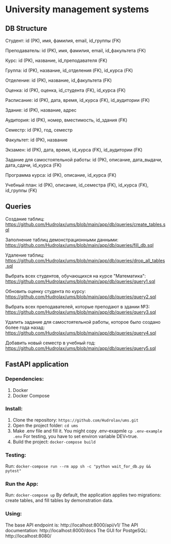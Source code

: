 # University management systems
## DB Structure
Студент: id (PK), имя, фамилия, email, id_группы (FK)

Преподаватель: id (PK), имя, фамилия, email, id_факультета (FK)

Курс: id (PK), название, id_преподавателя (FK)

Группа: id (PK), название, id_отделения (FK), id_курса (FK)

Отделение: id (PK), название, id_факультета (FK)

Оценка: id (PK), оценка, id_студента (FK), id_курса (FK)

Расписание: id (PK), дата, время, id_курса (FK), id_аудитории (FK)

Здание: id (PK), название, адрес

Аудитория: id (PK), номер, вместимость, id_здания (FK)

Семестр: id (PK), год, семестр

Факультет: id (PK), название

Экзамен: id (PK), дата, время, id_курса (FK), id_аудитории (FK)

Задание для самостоятельной работы: id (PK), описание, дата_выдачи, дата_сдачи, id_курса (FK)

Программа курса: id (PK), описание, id_курса (FK)

Учебный план: id (PK), описание, id_семестра (FK), id_курса (FK), id_группы (FK)

## Queries
Создание таблиц: https://github.com/Hudrolax/ums/blob/main/app/db/queries/create_tables.sql

Заполнение таблиц демонстрационными данными: https://github.com/Hudrolax/ums/blob/main/app/db/queries/fill_db.sql

Удаление таблиц: https://github.com/Hudrolax/ums/blob/main/app/db/queries/drop_all_tables.sql

Выбрать всех студентов, обучающихся на курсе "Математика": https://github.com/Hudrolax/ums/blob/main/app/db/queries/query1.sql

Обновить оценку студента по курсу: https://github.com/Hudrolax/ums/blob/main/app/db/queries/query2.sql

Выбрать всех преподавателей, которые преподают в здании №3: https://github.com/Hudrolax/ums/blob/main/app/db/queries/query3.sql

Удалить задание для самостоятельной работы, которое было создано более года назад: https://github.com/Hudrolax/ums/blob/main/app/db/queries/query4.sql

Добавить новый семестр в учебный год: https://github.com/Hudrolax/ums/blob/main/app/db/queries/query5.sql

## FastAPI application
### Dependencies:
1. Docker
2. Docker Compose

### Install:
1. Clone the repository:
```https://github.com/Hudrolax/ums.git```
2. Open the project folder: ```cd ums```
3. Make .env file and fill it. You might copy .env-exapmle ```cp .env-example .env```
For testing, you have to set environ variable DEV=true.
4. Build the project: ```docker-compose build```

### Testing:
Run: ```docker-compose run --rm app sh -c "python wait_for_db.py && pytest"```

### Run the App:
Run: ```docker-compose up```
By default, the application applies two migrations: create tables, and fill tables by demonstration data.

### Using:
The base API endpoint is: http://localhost:8000/api/v1/
The API documentation: http://localhost:8000/docs
The GUI for PostgeSQL: http://localhost:8080/

